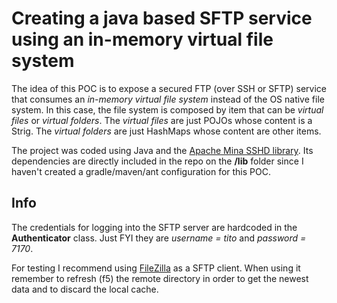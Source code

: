 Creating a java based SFTP service using an in-memory virtual file system
=========

The idea of this POC is to expose a secured FTP (over SSH or SFTP) service that consumes an *in-memory virtual file system* instead of the OS native file system. In this case, the file system is composed by item that can be *virtual files* or *virtual folders*. The *virtual files* are just POJOs whose content is a Strig. The *virtual folders* are just HashMaps whose content are other items.

The project was coded using Java and the [Apache Mina SSHD library](https://mina.apache.org/sshd-project/index.html). Its dependencies are directly included in the repo on the **/lib** folder since I haven't created a gradle/maven/ant configuration for this POC.

Info
---------

The credentials for logging into the SFTP server are hardcoded in the **Authenticator** class. Just FYI they are *username = tito* and *password = 7170*.

For testing I recommend using [FileZilla](https://filezilla-project.org/) as a SFTP client. When using it remember to refresh (f5) the remote directory in order to get the newest data and to discard the local cache.
